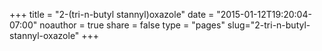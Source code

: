 +++
title = "2-(tri-n-butyl stannyl)oxazole"
date = "2015-01-12T19:20:04-07:00"
noauthor = true
share = false
type = "pages"
slug="2-tri-n-butyl-stannyl-oxazole"
+++

